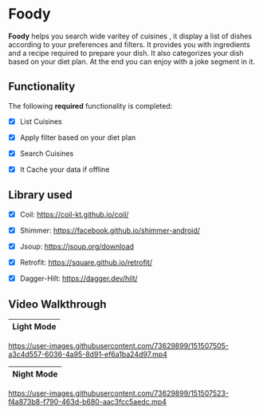 # Foody
**Foody** helps you search wide varitey of cuisines , it display a list of dishes according to your preferences and filters. It provides you with ingredients and a recipe required to prepare your dish. It also categorizes your dish based on your diet plan. At the end you can enjoy with a joke segment in it.

## Functionality  

The following **required** functionality is completed:

* [x] List Cuisines
* [x] Apply filter based on your diet plan
* [x] Search Cuisines
* [x] It Cache your data if offline 


## Library used
* [x] Coil: https://coil-kt.github.io/coil/ 
* [x] Shimmer: https://facebook.github.io/shimmer-android/
* [x] Jsoup: https://jsoup.org/download 
* [x] Retrofit: https://square.github.io/retrofit/ 
* [x] Dagger-Hilt: https://dagger.dev/hilt/  


## Video Walkthrough

Light Mode             |
:-------------------------:|

https://user-images.githubusercontent.com/73629899/151507505-a3c4d557-6036-4a95-8d91-ef6a1ba24d97.mp4


Night Mode             |
:-------------------------:|


https://user-images.githubusercontent.com/73629899/151507523-f4a873b8-f790-463d-b680-aac3fcc5aedc.mp4




